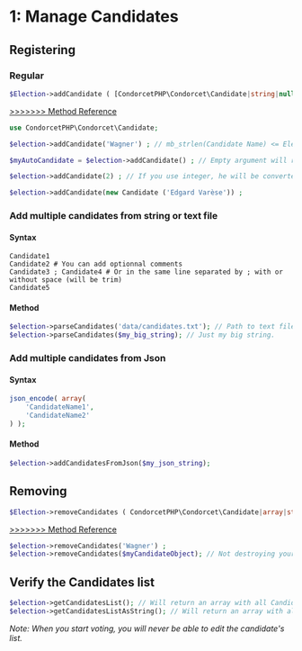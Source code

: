 # 1: Manage Candidates

## Registering

### Regular

```php
$Election->addCandidate ( [CondorcetPHP\Condorcet\Candidate|string|null candidate = null] ): CondorcetPHP\Condorcet\Candidate
```
[>>>>>>> Method Reference](https://github.com/julien-boudry/Condorcet/blob/master/Documentation/Election%20Class/public%20Election--addCandidate.md)  


```php
use CondorcetPHP\Condorcet\Candidate;

$election->addCandidate('Wagner') ; // mb_strlen(Candidate Name) <= Election::MAX_LENGTH_CANDIDATE_ID, Default: 30

$myAutoCandidate = $election->addCandidate() ; // Empty argument will return an candidate object with an automatic name for you (From A to ZZZZZ)  

$election->addCandidate(2) ; // If you use integer, he will be converted to string (= '2')

$election->addCandidate(new Candidate ('Edgard Varèse')) ;
```
### Add multiple candidates from string or text file

#### Syntax
```
Candidate1
Candidate2 # You can add optionnal comments
Candidate3 ; Candidate4 # Or in the same line separated by ; with or without space (will be trim)
Candidate5
``` 

#### Method
```php
$election->parseCandidates('data/candidates.txt'); // Path to text file. Absolute or relative.
$election->parseCandidates($my_big_string); // Just my big string.
```

### Add multiple candidates from Json

#### Syntax
```php
json_encode( array(
	'CandidateName1',
	'CandidateName2'
) );
``` 

#### Method
```php
$election->addCandidatesFromJson($my_json_string);
```

## Removing
```php
$Election->removeCandidates ( CondorcetPHP\Condorcet\Candidate|array|string candidates_input ): array
```
[>>>>>>> Method Reference](https://github.com/julien-boudry/Condorcet/blob/master/Documentation/Election%20Class/public%20Election--removeCandidates.md)  


```php
$election->removeCandidates('Wagner') ;
$election->removeCandidates($myCandidateObject); // Not destroying your Candidate object. But just unlink it from this Election.
```


## Verify the Candidates list


```php
$election->getCandidatesList(); // Will return an array with all Candidate object.
$election->getCandidatesListAsString(); // Will return an array with all candidate name as string.
```

_Note: When you start voting, you will never be able to edit the candidate's list._  